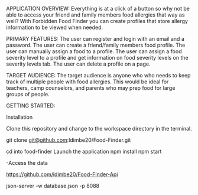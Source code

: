 APPLICATION OVERVIEW:
Everything is at a click of a button so why not be able to access your friend and family members food allergies that way as well? 
With Forbidden Food Finder you can create profiles that store allergy information to be viewed when needed.

PRIMARY FEATURES:
The user can register and login with an email and a password.
The user can create a friend/family members food profile.
The user can manually assign a food to a profile.
The user can assign a food severity level to a profile and get information on food severity levels on the severity levels tab.
The user can delete a profile on a page.

TARGET AUDIENCE:
The target audience is anyone who who needs to keep track of multiple people with food allergies. This would be ideal for teachers, camp counselors, and parents who may prep food for large groups of people.

GETTING STARTED:

Installation

Clone this repository and change to the workspace directory in the terminal.

git clone git@github.com:ldimbe20/Food-Finder.git

cd into food-finder
Launch the application
npm install
npm start


-Access the data

https://github.com/ldimbe20/Food-Finder-Api

json-server -w database.json -p 8088








